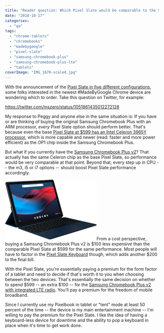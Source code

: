 ```yaml
---
title: "Reader question: Which Pixel Slate would be comparable to the Samsung Chromebook Plus?"
date: "2018-10-17"
categories: 
  - "qa"
tags: 
  - "chrome-tablets"
  - "chromebooks"
  - "madebygoogle"
  - "pixel-slate"
  - "samsung-chromebook-plus"
  - "samsung-chromebook-plus-lte"
  - "tablets"
coverImage: "IMG_1670-scaled.jpg"
---
```


With the announcement of the [Pixel Slate in five different configurations](https://store.google.com/us/product/pixel_slate_specs), some folks interested in the newest #MadeByGoogle Chrome device are wondering which to order. Take this question on Twitter, for example:

https://twitter.com/mszero/status/1051861435012272128

My response to Peggy and anyone else in the same situation is: If you have or are thinking of buying the original Samsung Chromebook Plus with an ARM processor, _every_ Pixel Slate option should perform better. That's because even the base [Pixel Slate at $599 has an Intel Celeron 3965Y processor](https://www.aboutchromebooks.com/news/pixel-slate-nocturne-intel-configurations-celeron-m3-i5-i7/), which is more capable and newer (read: faster and more power efficient) as the OP1 chip inside the Samsung Chromebook Plus.

But what if you currently have the [Samsung Chromebook Plus v2](https://www.aboutchromebooks.com/news/samsung-chromebook-plus-v2-release-date-price/)? That actually has the same Celeron chip as the base Pixel Slate, so performance would be very comparable at that point. Beyond that, every step up in CPU -- the m3, i5 or i7 options -- should boost Pixel Slate performance accordingly.

[![](images/pixel-slate-thin-keyboard-300x198.jpg)](https://www.aboutchromebooks.com/news/pixel-slate-nocturne-keyboard-stand/attachment/pixel-slate-thin-keyboard/)From a cost perspective, buying a Samsung Chromebook Plus v2 is $100 less expensive than the comparable Pixel Slate at $599 for the same performance. Most people will have to factor in the [Pixel Slate Keyboard](https://www.aboutchromebooks.com/news/first-look-video-google-pixel-slate-keyboard/) though, which adds another $200 to the final bill.

With the Pixel Slate, you're essentially paying a premium for the form factor of a tablet and need to decide if that's worth it to you when choosing between the two devices. That's essentially the same decision on whether to spend $599 -- an extra $100 -- for the [Samsung Chromebook Plus v2 with integrated LTE radio](https://www.aboutchromebooks.com/news/samsung-chromebook-plus-v2-lte-release-date-specs-599-price-verizon/). You'll pay a premium for the freedom of mobile broadband.

Since I currently use my Pixelbook in tablet or "tent" mode at least 50 percent of the time -- the device is my main entertainment machine -- I'm willing to pay the premium for the Pixel Slate. I like the idea of having a keyboard-less device for downtime and the ability to pop a keyboard in place when it's time to get work done.

